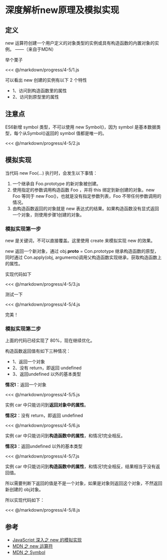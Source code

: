 # 深度解析new原理及模拟实现

## 定义

new 运算符创建一个用户定义的对象类型的实例或具有构造函数的内置对象的实例。 ——（来自于MDN）

举个栗子

<<< @/markdown/progress/4-5/1.js

可以看出 new 创建的实例有以下 2 个特性

- 1、访问到构造函数里的属性
- 2、访问到原型里的属性

## 注意点

ES6新增 symbol 类型，不可以使用 new Symbol()，因为 symbol 是基本数据类型，每个从Symbol()返回的 symbol 值都是唯一的。

<<< @/markdown/progress/4-5/2.js

## 模拟实现

当代码 new Foo(...) 执行时，会发生以下事情：

1. 一个继承自 Foo.prototype 的新对象被创建。
2. 使用指定的参数调用构造函数 Foo ，并将 this 绑定到新创建的对象。new Foo 等同于 new Foo()，也就是没有指定参数列表，Foo 不带任何参数调用的情况。
3. 由构造函数返回的对象就是 new 表达式的结果。如果构造函数没有显式返回一个对象，则使用步骤1创建的对象。

### 模拟实现第一步

new 是关键词，不可以直接覆盖。这里使用 create 来模拟实现 new 的效果。

new 返回一个新对象，通过 obj.__proto__ = Con.prototype 继承构造函数的原型，同时通过 Con.apply(obj, arguments)调用父构造函数实现继承，获取构造函数上的属性。

实现代码如下

<<< @/markdown/progress/4-5/3.js

测试一下

<<< @/markdown/progress/4-5/4.js

完美！

### 模拟实现第二步

上面的代码已经实现了 80%，现在继续优化。

构造函数返回值有如下三种情况：

- 1、返回一个对象
- 2、没有 return，即返回 undefined
- 3、返回undefined 以外的基本类型

**情况1**：返回一个对象

<<< @/markdown/progress/4-5/5.js

实例 car 中只能访问到**返回对象中的属性**。

**情况2**：没有 return，即返回 undefined

<<< @/markdown/progress/4-5/6.js

实例 car 中只能访问到**构造函数中的属性**，和情况1完全相反。

**情况3**：返回undefined 以外的基本类型

<<< @/markdown/progress/4-5/7.js

实例 car 中只能访问到**构造函数中的属性**，和情况1完全相反，结果相当于没有返回值。

所以需要判断下返回的值是不是一个对象，如果是对象则返回这个对象，不然返回新创建的 obj对象。

所以实现代码如下：

<<< @/markdown/progress/4-5/8.js

## 参考

- [JavaScript 深入之 new 的模拟实现](https://github.com/mqyqingfeng/Blog/issues/13)
- [MDN 之 new 运算符](https://developer.mozilla.org/zh-CN/docs/Web/JavaScript/Reference/Operators/new)
- [MDN 之 Symbol](https://developer.mozilla.org/zh-CN/docs/Web/JavaScript/Reference/Global_Objects/Symbol)